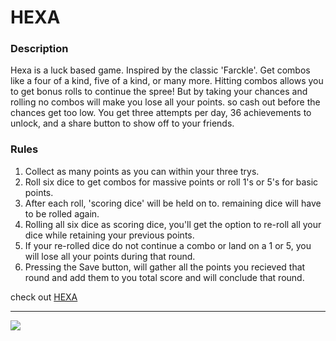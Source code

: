 # HEXA

### Description

Hexa is a luck based game. Inspired by the classic 'Farckle'. Get combos like a four of a kind, five of a kind, or many more. Hitting combos allows you to get bonus rolls to continue the spree! But by taking your chances and rolling no combos will make you lose all your points. so cash out before the chances get too low. You get three attempts per day, 36 achievements to unlock, and a share button to show off to your friends.

### Rules

1. Collect as many points as you can within your three trys.
2. Roll six dice to get combos for massive points or roll 1's or 5's for basic points.
3. After each roll, 'scoring dice' will be held on to. remaining dice will have to be rolled again.
4. Rolling all six dice as scoring dice, you'll get the option to re-roll all your dice while retaining your previous points.
5. If your re-rolled dice do not continue a combo or land on a 1 or 5, you will lose all your points during that round.
6. Pressing the Save button, will gather all the points you recieved that round and add them to you total score and will conclude that round.


check out [HEXA](https://dillanthomas88.github.io/HEXA/)
<hr>

![](./public/images/hexa.png)

